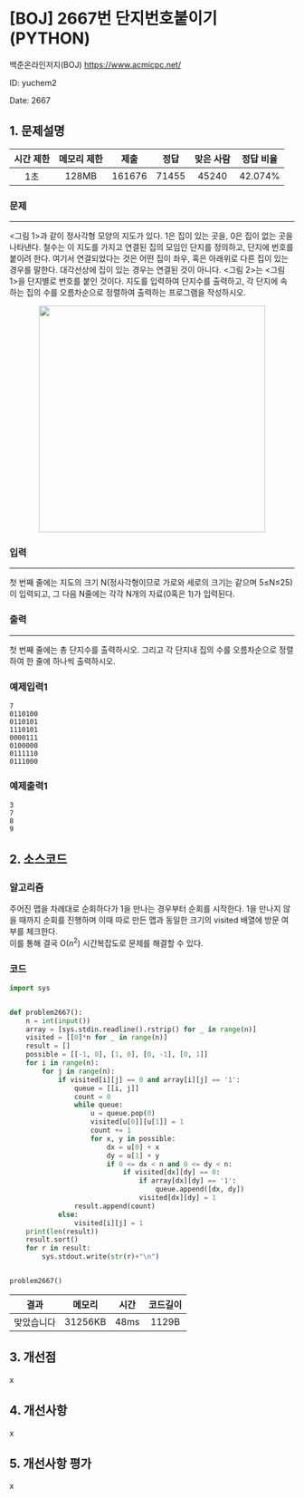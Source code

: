# [BOJ] 2667번 단지번호붙이기 (PYTHON)
백준온라인저지(BOJ) https://www.acmicpc.net/

ID: yuchem2

Date: 2667
## 1. 문제설명
| 시간 제한 | 메모리 제한 | 제출  | 정답 | 맞은 사람 | 정답 비율 |
| :---: | :---: | :---: | :---: | :---: | :---: |
|   1초    |  128MB  | 161676 | 71455 | 45240 | 42.074% |

### 문제
---
<그림 1>과 같이 정사각형 모양의 지도가 있다. 1은 집이 있는 곳을, 0은 집이 없는 곳을 나타낸다. 철수는 이 지도를 가지고 연결된 집의 모임인 단지를 정의하고, 단지에 번호를 붙이려 한다. 여기서 연결되었다는 것은 어떤 집이 좌우, 혹은 아래위로 다른 집이 있는 경우를 말한다. 대각선상에 집이 있는 경우는 연결된 것이 아니다. <그림 2>는 <그림 1>을 단지별로 번호를 붙인 것이다. 지도를 입력하여 단지수를 출력하고, 각 단지에 속하는 집의 수를 오름차순으로 정렬하여 출력하는 프로그램을 작성하시오.

<div align="center">
  <img src="https://www.acmicpc.net/upload/images/ITVH9w1Gf6eCRdThfkegBUSOKd.png" width="400">
</div>

### 입력
---
첫 번째 줄에는 지도의 크기 N(정사각형이므로 가로와 세로의 크기는 같으며 5≤N≤25)이 입력되고, 그 다음 N줄에는 각각 N개의 자료(0혹은 1)가 입력된다.
### 출력
---
첫 번째 줄에는 총 단지수를 출력하시오. 그리고 각 단지내 집의 수를 오름차순으로 정렬하여 한 줄에 하나씩 출력하시오.
### 예제입력1
```
7
0110100
0110101
1110101
0000111
0100000
0111110
0111000
```
### 예제출력1
```
3
7
8
9
```
## 2. 소스코드

### 알고리즘
주어진 맵을 차례대로 순회하다가 1을 만나는 경우부터 순회를 시작한다. 1을 만나지 않을 때까지 순회를 진행하며 이때 따로 만든 맵과 동일한 크기의 visited 배열에 방문 여부를 체크한다.  
이를 통해 결국 O($n^2$) 시간복잡도로 문제를 해결할 수 있다. 
### 코드
```Python
import sys


def problem2667():
    n = int(input())
    array = [sys.stdin.readline().rstrip() for _ in range(n)]
    visited = [[0]*n for _ in range(n)]
    result = []
    possible = [[-1, 0], [1, 0], [0, -1], [0, 1]]
    for i in range(n):
        for j in range(n):
            if visited[i][j] == 0 and array[i][j] == '1':
                queue = [[i, j]]
                count = 0
                while queue:
                    u = queue.pop(0)
                    visited[u[0]][u[1]] = 1
                    count += 1
                    for x, y in possible:
                        dx = u[0] + x
                        dy = u[1] + y
                        if 0 <= dx < n and 0 <= dy < n:
                            if visited[dx][dy] == 0:
                                if array[dx][dy] == '1':
                                    queue.append([dx, dy])
                                visited[dx][dy] = 1
                result.append(count)
            else:
                visited[i][j] = 1
    print(len(result))
    result.sort()
    for r in result:
        sys.stdout.write(str(r)+"\n")


problem2667()

```
| 결과 | 메모리 | 시간 | 코드길이 |
|:---:|:-----: | :---: | :----: |
| 맞았습니다 | 31256KB | 48ms | 1129B |

## 3. 개선점
x
## 4. 개선사항
x
## 5. 개선사항 평가
x
